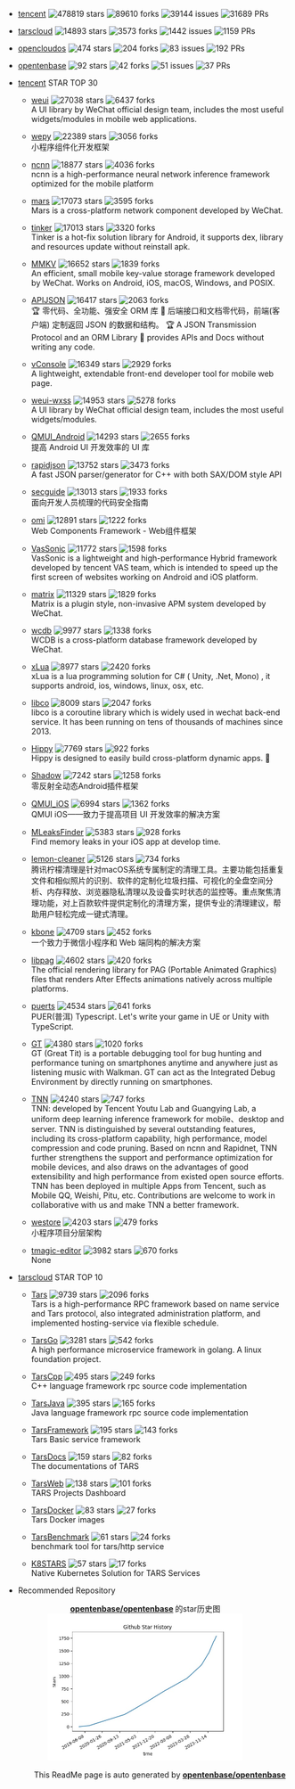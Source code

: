 
+ [tencent](https://github.com/tencent)
![478819 stars](https://img.shields.io/badge/Stars-478819-green)
![89610 forks](https://img.shields.io/badge/Forks-89610-green)
![39144 issues](https://img.shields.io/badge/Issues-39144-green)
![31689 PRs](https://img.shields.io/badge/PRs-31689-green)

+ [tarscloud](https://github.com/tarscloud)
![14893 stars](https://img.shields.io/badge/Stars-14893-green)
![3573 forks](https://img.shields.io/badge/Forks-3573-green)
![1442 issues](https://img.shields.io/badge/Issues-1442-green)
![1159 PRs](https://img.shields.io/badge/PRs-1159-green)

+ [opencloudos](https://github.com/opencloudos)
![474 stars](https://img.shields.io/badge/Stars-474-green)
![204 forks](https://img.shields.io/badge/Forks-204-green)
![83 issues](https://img.shields.io/badge/Issues-83-green)
![192 PRs](https://img.shields.io/badge/PRs-192-green)

+ [opentenbase](https://github.com/opentenbase)
![92 stars](https://img.shields.io/badge/Stars-92-green)
![42 forks](https://img.shields.io/badge/Forks-42-green)
![51 issues](https://img.shields.io/badge/Issues-51-green)
![37 PRs](https://img.shields.io/badge/PRs-37-green)



+ [tencent](https://github.com/tencent) STAR TOP 30
    
    + [weui](https://github.com/tencent/weui) 
    ![27038 stars](https://img.shields.io/badge/Stars-27038-green)
    ![6437 forks](https://img.shields.io/badge/Forks-6437-green)  
    A UI library by WeChat official design team, includes the most useful widgets/modules in mobile web applications.
    
    + [wepy](https://github.com/tencent/wepy) 
    ![22389 stars](https://img.shields.io/badge/Stars-22389-green)
    ![3056 forks](https://img.shields.io/badge/Forks-3056-green)  
    小程序组件化开发框架
    
    + [ncnn](https://github.com/tencent/ncnn) 
    ![18877 stars](https://img.shields.io/badge/Stars-18877-green)
    ![4036 forks](https://img.shields.io/badge/Forks-4036-green)  
    ncnn is a high-performance neural network inference framework optimized for the mobile platform
    
    + [mars](https://github.com/tencent/mars) 
    ![17073 stars](https://img.shields.io/badge/Stars-17073-green)
    ![3595 forks](https://img.shields.io/badge/Forks-3595-green)  
    Mars is a cross-platform network component  developed by WeChat.
    
    + [tinker](https://github.com/tencent/tinker) 
    ![17013 stars](https://img.shields.io/badge/Stars-17013-green)
    ![3320 forks](https://img.shields.io/badge/Forks-3320-green)  
    Tinker is a hot-fix solution library for Android, it supports dex, library and resources update without reinstall apk.
    
    + [MMKV](https://github.com/tencent/MMKV) 
    ![16652 stars](https://img.shields.io/badge/Stars-16652-green)
    ![1839 forks](https://img.shields.io/badge/Forks-1839-green)  
    An efficient, small mobile key-value storage framework developed by WeChat. Works on Android, iOS, macOS, Windows, and POSIX.
    
    + [APIJSON](https://github.com/tencent/APIJSON) 
    ![16417 stars](https://img.shields.io/badge/Stars-16417-green)
    ![2063 forks](https://img.shields.io/badge/Forks-2063-green)  
    🏆 零代码、全功能、强安全 ORM 库 🚀 后端接口和文档零代码，前端(客户端) 定制返回 JSON 的数据和结构。 🏆 A JSON Transmission Protocol and an ORM Library 🚀  provides APIs and Docs without writing any code.
    
    + [vConsole](https://github.com/tencent/vConsole) 
    ![16349 stars](https://img.shields.io/badge/Stars-16349-green)
    ![2929 forks](https://img.shields.io/badge/Forks-2929-green)  
    A lightweight, extendable front-end developer tool for mobile web page.
    
    + [weui-wxss](https://github.com/tencent/weui-wxss) 
    ![14953 stars](https://img.shields.io/badge/Stars-14953-green)
    ![5278 forks](https://img.shields.io/badge/Forks-5278-green)  
    A UI library by WeChat official design team, includes the most useful widgets/modules.
    
    + [QMUI_Android](https://github.com/tencent/QMUI_Android) 
    ![14293 stars](https://img.shields.io/badge/Stars-14293-green)
    ![2655 forks](https://img.shields.io/badge/Forks-2655-green)  
    提高 Android UI 开发效率的 UI 库
    
    + [rapidjson](https://github.com/tencent/rapidjson) 
    ![13752 stars](https://img.shields.io/badge/Stars-13752-green)
    ![3473 forks](https://img.shields.io/badge/Forks-3473-green)  
    A fast JSON parser/generator for C++ with both SAX/DOM style API
    
    + [secguide](https://github.com/tencent/secguide) 
    ![13013 stars](https://img.shields.io/badge/Stars-13013-green)
    ![1933 forks](https://img.shields.io/badge/Forks-1933-green)  
    面向开发人员梳理的代码安全指南
    
    + [omi](https://github.com/tencent/omi) 
    ![12891 stars](https://img.shields.io/badge/Stars-12891-green)
    ![1222 forks](https://img.shields.io/badge/Forks-1222-green)  
    Web Components Framework - Web组件框架
    
    + [VasSonic](https://github.com/tencent/VasSonic) 
    ![11772 stars](https://img.shields.io/badge/Stars-11772-green)
    ![1598 forks](https://img.shields.io/badge/Forks-1598-green)  
    VasSonic is a lightweight and high-performance Hybrid framework developed by tencent VAS team, which is intended to speed up the first screen of websites working on Android and iOS platform. 
    
    + [matrix](https://github.com/tencent/matrix) 
    ![11329 stars](https://img.shields.io/badge/Stars-11329-green)
    ![1829 forks](https://img.shields.io/badge/Forks-1829-green)  
    Matrix is a plugin style, non-invasive APM system developed by WeChat.
    
    + [wcdb](https://github.com/tencent/wcdb) 
    ![9977 stars](https://img.shields.io/badge/Stars-9977-green)
    ![1338 forks](https://img.shields.io/badge/Forks-1338-green)  
    WCDB is a cross-platform database framework developed by WeChat.
    
    + [xLua](https://github.com/tencent/xLua) 
    ![8977 stars](https://img.shields.io/badge/Stars-8977-green)
    ![2420 forks](https://img.shields.io/badge/Forks-2420-green)  
    xLua is a lua programming solution for  C# ( Unity, .Net, Mono) , it supports android, ios, windows, linux, osx, etc.
    
    + [libco](https://github.com/tencent/libco) 
    ![8009 stars](https://img.shields.io/badge/Stars-8009-green)
    ![2047 forks](https://img.shields.io/badge/Forks-2047-green)  
    libco is a coroutine library which is widely used in wechat  back-end service. It has been running on tens of thousands of machines since 2013.
    
    + [Hippy](https://github.com/tencent/Hippy) 
    ![7769 stars](https://img.shields.io/badge/Stars-7769-green)
    ![922 forks](https://img.shields.io/badge/Forks-922-green)  
    Hippy is designed to easily build cross-platform dynamic apps. 👏
    
    + [Shadow](https://github.com/tencent/Shadow) 
    ![7242 stars](https://img.shields.io/badge/Stars-7242-green)
    ![1258 forks](https://img.shields.io/badge/Forks-1258-green)  
    零反射全动态Android插件框架
    
    + [QMUI_iOS](https://github.com/tencent/QMUI_iOS) 
    ![6994 stars](https://img.shields.io/badge/Stars-6994-green)
    ![1362 forks](https://img.shields.io/badge/Forks-1362-green)  
    QMUI iOS——致力于提高项目 UI 开发效率的解决方案
    
    + [MLeaksFinder](https://github.com/tencent/MLeaksFinder) 
    ![5383 stars](https://img.shields.io/badge/Stars-5383-green)
    ![928 forks](https://img.shields.io/badge/Forks-928-green)  
    Find memory leaks in your iOS app at develop time.
    
    + [lemon-cleaner](https://github.com/tencent/lemon-cleaner) 
    ![5126 stars](https://img.shields.io/badge/Stars-5126-green)
    ![734 forks](https://img.shields.io/badge/Forks-734-green)  
    腾讯柠檬清理是针对macOS系统专属制定的清理工具。主要功能包括重复文件和相似照片的识别、软件的定制化垃圾扫描、可视化的全盘空间分析、内存释放、浏览器隐私清理以及设备实时状态的监控等。重点聚焦清理功能，对上百款软件提供定制化的清理方案，提供专业的清理建议，帮助用户轻松完成一键式清理。
    
    + [kbone](https://github.com/tencent/kbone) 
    ![4709 stars](https://img.shields.io/badge/Stars-4709-green)
    ![452 forks](https://img.shields.io/badge/Forks-452-green)  
    一个致力于微信小程序和 Web 端同构的解决方案
    
    + [libpag](https://github.com/tencent/libpag) 
    ![4602 stars](https://img.shields.io/badge/Stars-4602-green)
    ![420 forks](https://img.shields.io/badge/Forks-420-green)  
    The official rendering library for PAG (Portable Animated Graphics) files that renders After Effects animations natively across multiple platforms.
    
    + [puerts](https://github.com/tencent/puerts) 
    ![4534 stars](https://img.shields.io/badge/Stars-4534-green)
    ![641 forks](https://img.shields.io/badge/Forks-641-green)  
    PUER(普洱) Typescript. Let's write your game in UE or Unity with TypeScript.
    
    + [GT](https://github.com/tencent/GT) 
    ![4380 stars](https://img.shields.io/badge/Stars-4380-green)
    ![1020 forks](https://img.shields.io/badge/Forks-1020-green)  
    GT (Great Tit) is a portable debugging tool for bug hunting and performance tuning on smartphones anytime and anywhere just as listening music with Walkman. GT can act as the Integrated Debug Environment by directly running on smartphones.
    
    + [TNN](https://github.com/tencent/TNN) 
    ![4240 stars](https://img.shields.io/badge/Stars-4240-green)
    ![747 forks](https://img.shields.io/badge/Forks-747-green)  
    TNN: developed by Tencent Youtu Lab and Guangying Lab, a uniform deep learning inference framework for mobile、desktop and server. TNN is distinguished by several outstanding features, including its cross-platform capability, high performance, model compression and code pruning. Based on ncnn and Rapidnet, TNN further strengthens the support and performance optimization for mobile devices, and also draws on the advantages of good extensibility and high performance from existed open source efforts. TNN has been deployed in multiple Apps from Tencent, such as Mobile QQ, Weishi, Pitu, etc. Contributions are welcome to work in collaborative with us and make TNN a better framework. 
    
    + [westore](https://github.com/tencent/westore) 
    ![4203 stars](https://img.shields.io/badge/Stars-4203-green)
    ![479 forks](https://img.shields.io/badge/Forks-479-green)  
    小程序项目分层架构
    
    + [tmagic-editor](https://github.com/tencent/tmagic-editor) 
    ![3982 stars](https://img.shields.io/badge/Stars-3982-green)
    ![670 forks](https://img.shields.io/badge/Forks-670-green)  
    None
    

+ [tarscloud](https://github.com/tarscloud) STAR TOP 10
    
    + [Tars](https://github.com/tarscloud/Tars) 
    ![9739 stars](https://img.shields.io/badge/Stars-9739-green)
    ![2096 forks](https://img.shields.io/badge/Forks-2096-green)  
    Tars is a high-performance RPC framework based on name service and Tars protocol, also integrated administration platform, and implemented hosting-service via flexible schedule.
    
    + [TarsGo](https://github.com/tarscloud/TarsGo) 
    ![3281 stars](https://img.shields.io/badge/Stars-3281-green)
    ![542 forks](https://img.shields.io/badge/Forks-542-green)  
    A  high performance microservice  framework  in golang. A linux foundation project.
    
    + [TarsCpp](https://github.com/tarscloud/TarsCpp) 
    ![495 stars](https://img.shields.io/badge/Stars-495-green)
    ![249 forks](https://img.shields.io/badge/Forks-249-green)  
    C++ language framework rpc source code implementation
    
    + [TarsJava](https://github.com/tarscloud/TarsJava) 
    ![395 stars](https://img.shields.io/badge/Stars-395-green)
    ![165 forks](https://img.shields.io/badge/Forks-165-green)  
    Java language framework rpc source code implementation
    
    + [TarsFramework](https://github.com/tarscloud/TarsFramework) 
    ![195 stars](https://img.shields.io/badge/Stars-195-green)
    ![143 forks](https://img.shields.io/badge/Forks-143-green)  
    Tars Basic service framework
    
    + [TarsDocs](https://github.com/tarscloud/TarsDocs) 
    ![159 stars](https://img.shields.io/badge/Stars-159-green)
    ![82 forks](https://img.shields.io/badge/Forks-82-green)  
    The documentations of TARS
    
    + [TarsWeb](https://github.com/tarscloud/TarsWeb) 
    ![138 stars](https://img.shields.io/badge/Stars-138-green)
    ![101 forks](https://img.shields.io/badge/Forks-101-green)  
    TARS Projects Dashboard
    
    + [TarsDocker](https://github.com/tarscloud/TarsDocker) 
    ![83 stars](https://img.shields.io/badge/Stars-83-green)
    ![27 forks](https://img.shields.io/badge/Forks-27-green)  
    Tars Docker  images
    
    + [TarsBenchmark](https://github.com/tarscloud/TarsBenchmark) 
    ![61 stars](https://img.shields.io/badge/Stars-61-green)
    ![24 forks](https://img.shields.io/badge/Forks-24-green)  
    benchmark tool for tars/http service
    
    + [K8STARS](https://github.com/tarscloud/K8STARS) 
    ![57 stars](https://img.shields.io/badge/Stars-57-green)
    ![17 forks](https://img.shields.io/badge/Forks-17-green)  
    Native Kubernetes  Solution for TARS Services
    


+ Recommended Repository  
<p align="center">
      <strong>
        <a href="https://github.com/opentenbase/opentenbase" target="_blank">opentenbase/opentenbase</a>
      </strong>  的star历史图
  <br>
  <img src="https://raw.githubusercontent.com/ButterAndButterfly/GithubTools/master/data/stars_history.jpg" width="350px"></img>    
</p>

<p align="right">
      This ReadMe page is auto generated by 
      <strong>
        <a href="https://github.com/opentenbase/opentenbase" target="_blank">opentenbase/opentenbase</a><br>
      </strong>   
</p>